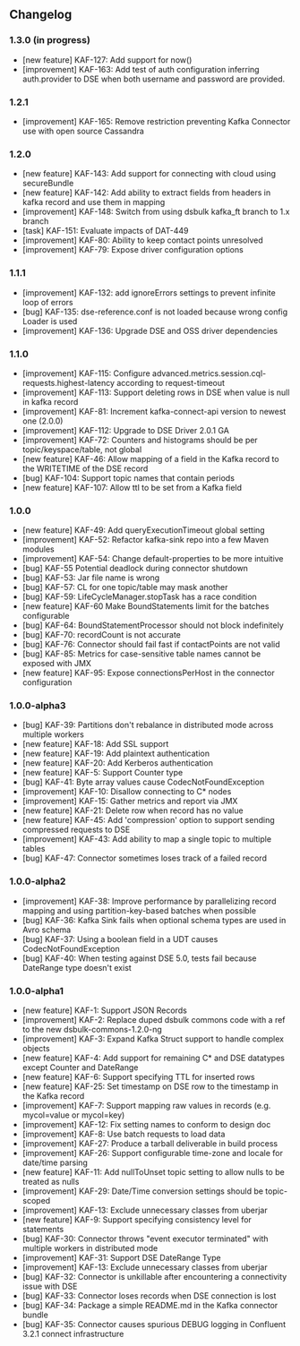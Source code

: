 ## Changelog

### 1.3.0 (in progress)
- [new feature] KAF-127: Add support for now()
- [improvement] KAF-163: Add test of auth configuration inferring auth.provider to DSE when both username and password are provided.	

### 1.2.1
- [improvement] KAF-165: Remove restriction preventing Kafka Connector use with open source Cassandra

### 1.2.0
- [new feature] KAF-143: Add support for connecting with cloud using secureBundle
- [new feature] KAF-142: Add ability to extract fields from headers in kafka record and use them in mapping
- [improvement] KAF-148: Switch from using dsbulk kafka_ft branch to 1.x branch
- [task] KAF-151: Evaluate impacts of DAT-449
- [improvement] KAF-80: Ability to keep contact points unresolved
- [improvement] KAF-79: Expose driver configuration options

### 1.1.1
- [improvement] KAF-132: add ignoreErrors settings to prevent infinite loop of errors
- [bug] KAF-135: dse-reference.conf is not loaded because wrong config Loader is used
- [improvement] KAF-136: Upgrade DSE and OSS driver dependencies

### 1.1.0
- [improvement] KAF-115: Configure advanced.metrics.session.cql-requests.highest-latency according to request-timeout
- [improvement] KAF-113: Support deleting rows in DSE when value is null in kafka record
- [improvement] KAF-81: Increment kafka-connect-api version to newest one (2.0.0)
- [improvement] KAF-112: Upgrade to DSE Driver 2.0.1 GA
- [improvement] KAF-72: Counters and histograms should be per topic/keyspace/table, not global
- [new feature] KAF-46: Allow mapping of a field in the Kafka record to the WRITETIME of the DSE record
- [bug] KAF-104: Support topic names that contain periods
- [new feature] KAF-107: Allow ttl to be set from a Kafka field

### 1.0.0
- [new feature] KAF-49: Add queryExecutionTimeout global setting
- [improvement] KAF-52: Refactor kafka-sink repo into a few Maven modules
- [improvement] KAF-54: Change default-properties to be more intuitive
- [bug] KAF-55 Potential deadlock during connector shutdown
- [bug] KAF-53: Jar file name is wrong
- [bug] KAF-57: CL for one topic/table may mask another
- [bug] KAF-59: LifeCycleManager.stopTask has a race condition
- [new feature] KAF-60 Make BoundStatements limit for the batches configurable
- [bug] KAF-64: BoundStatementProcessor should not block indefinitely
- [bug] KAF-70: recordCount is not accurate
- [bug] KAF-76: Connector should fail fast if contactPoints are not valid
- [bug] KAF-85: Metrics for case-sensitive table names cannot be exposed with JMX
- [new feature] KAF-95: Expose connectionsPerHost in the connector configuration

### 1.0.0-alpha3
- [bug] KAF-39: Partitions don't rebalance in distributed mode across multiple workers
- [new feature] KAF-18: Add SSL support
- [new feature] KAF-19: Add plaintext authentication
- [new feature] KAF-20: Add Kerberos authentication
- [new feature] KAF-5: Support Counter type
- [bug] KAF-41: Byte array values cause CodecNotFoundException
- [improvement] KAF-10: Disallow connecting to C* nodes
- [improvement] KAF-15: Gather metrics and report via JMX
- [new feature] KAF-21: Delete row when record has no value
- [new feature] KAF-45: Add 'compression' option to support sending compressed requests to DSE
- [improvement] KAF-43: Add ability to map a single topic to multiple tables
- [bug] KAF-47: Connector sometimes loses track of a failed record

### 1.0.0-alpha2
- [improvement] KAF-38: Improve performance by parallelizing record mapping and using partition-key-based batches when possible
- [bug] KAF-36: Kafka Sink fails when optional schema types are used in Avro schema
- [bug] KAF-37: Using a boolean field in a UDT causes CodecNotFoundException
- [bug] KAF-40: When testing against DSE 5.0, tests fail because DateRange type doesn't exist

### 1.0.0-alpha1
- [new feature] KAF-1: Support JSON Records
- [improvement] KAF-2: Replace duped dsbulk commons code with a ref to the new dsbulk-commons-1.2.0-ng
- [improvement] KAF-3: Expand Kafka Struct support to handle complex objects
- [new feature] KAF-4: Add support for remaining C* and DSE datatypes except Counter and DateRange
- [new feature] KAF-6: Support specifying TTL for inserted rows
- [new feature] KAF-25: Set timestamp on DSE row to the timestamp in the Kafka record
- [improvement] KAF-7: Support mapping raw values in records (e.g. mycol=value or mycol=key)
- [improvement] KAF-12: Fix setting names to conform to design doc
- [improvement] KAF-8: Use batch requests to load data
- [improvement] KAF-27: Produce a tarball deliverable in build process
- [improvement] KAF-26: Support configurable time-zone and locale for date/time parsing
- [new feature] KAF-11: Add nullToUnset topic setting to allow nulls to be treated as nulls
- [improvement] KAF-29: Date/Time conversion settings should be topic-scoped
- [improvement] KAF-13: Exclude unnecessary classes from uberjar
- [new feature] KAF-9: Support specifying consistency level for statements
- [bug] KAF-30: Connector throws "event executor terminated" with multiple workers in distributed mode
- [improvement] KAF-31: Support DSE DateRange Type
- [improvement] KAF-13: Exclude unnecessary classes from uberjar
- [bug] KAF-32: Connector is unkillable after encountering a connectivity issue with DSE
- [bug] KAF-33: Connector loses records when DSE connection is lost
- [bug] KAF-34: Package a simple README.md in the Kafka connector bundle
- [bug] KAF-35: Connector causes spurious DEBUG logging in Confluent 3.2.1 connect infrastructure
